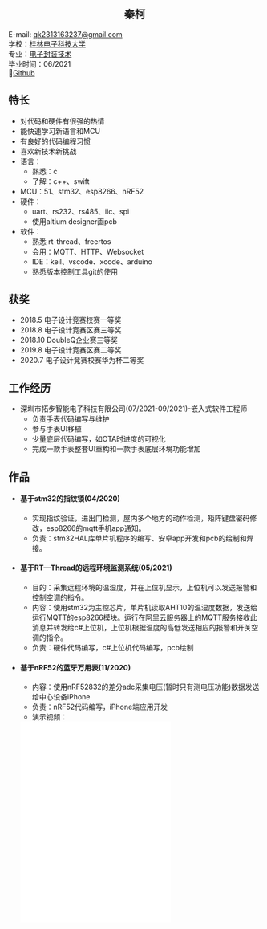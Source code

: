 ## <center>秦柯</center>

E-mail: <qk2313163237@gmail.com>  
学校：[桂林电子科技大学](http://www.gliet.edu.cn)  
专业：[电子封装技术](https://www.guet.edu.cn/zs/list_zy.jsp?urltype=tree.TreeTempUrl&wbtreeid=1118)  
毕业时间：06/2021  
🔗[Github](https://keeqin.github.io)
## 特长
* 对代码和硬件有很强的热情
* 能快速学习新语言和MCU
* 有良好的代码编程习惯
* 喜欢新技术新挑战
* 语言：
    * 熟悉：c
    * 了解：c++、swift
* MCU：51、stm32、esp8266、nRF52
* 硬件： 
    * uart、rs232、rs485、iic、spi
    * 使用altium designer画pcb
* 软件：
    * 熟悉 rt-thread、freertos
    * 会用：MQTT、HTTP、Websocket
    * IDE：keil、vscode、xcode、arduino
    * 熟悉版本控制工具git的使用    

## 获奖
* 2018.5  电子设计竞赛校赛一等奖
* 2018.8  电子设计竞赛区赛三等奖
* 2018.10 DoubleQ企业赛三等奖
* 2019.8  电子设计竞赛区赛二等奖
* 2020.7  电子设计竞赛校赛华为杯二等奖   

## 工作经历
* 深圳市拓步智能电子科技有限公司(07/2021-09/2021)-嵌入式软件工程师
    * 负责手表代码编写与维护
    * 参与手表UI移植
    * 少量底层代码编写，如OTA时进度的可视化
    * 完成一款手表整套UI重构和一款手表底层环境功能增加   

## 作品 
* #### 基于stm32的指纹锁(04/2020)
    * 实现指纹验证，进出门检测，屋内多个地方的动作检测，矩阵键盘密码修改，esp8266的mqtt手机app通知。  
    * 负责：stm32HAL库单片机程序的编写、安卓app开发和pcb的绘制和焊接。
* #### 基于RT—Thread的远程环境监测系统(05/2021)
    * 目的：采集远程环境的温湿度，并在上位机显示，上位机可以发送报警和控制空调的指令。  
    * 内容：使用stm32为主控芯片，单片机读取AHT10的温湿度数据，发送给运行MQTT的esp8266模块。运行在阿里云服务器上的MQTT服务接收此消息并转发给c#上位机，上位机根据温度的高低发送相应的报警和开关空调的指令。  
    * 负责：硬件代码编写，c#上位机代码编写，pcb绘制
* #### 基于nRF52的蓝牙万用表(11/2020)
    * 内容：使用nRF52832的差分adc采集电压(暂时只有测电压功能)数据发送给中心设备iPhone    
    * 负责：nRF52代码编写，iPhone端应用开发 
    * 演示视频：    
    <iframe src="//player.bilibili.com/player.html?aid=252044336&bvid=BV1bY411s72u&cid=451934091&page=1" scrolling="no" height="400" border="0" frameborder="no" framespacing="0" allowfullscreen="true"> </iframe>
  
